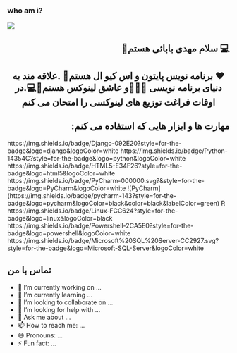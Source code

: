 ### who am i?

<img align=center src="https://github.com/MahdiBabaeiPro/MahdiBabaeiPro/assets/170164600/9ad64a5d-cd98-46fa-9b61-d661dd464c1e">

<h2 align=right dir=rtl>💻 سلام مهدی بابائی هستم👋 </h2>

<h2 align=center dir=rtl>❤️ برنامه نویس پایتون و اس کیو ال هستم🐍 .علاقه مند به دنیای برنامه نویسی 👨🏻‍💻و عاشق لینوکس هستم🐧💻.در اوقات فراغت توزیع های لینوکسی را امتحان می کنم  </h2>

<h2 align=right>:مهارت ها و ابزار هایی که استفاده می کنم</h2>
https://img.shields.io/badge/Django-092E20?style=for-the-badge&logo=django&logoColor=white  https://img.shields.io/badge/Python-14354C?style=for-the-badge&logo=python&logoColor=white  https://img.shields.io/badge/HTML5-E34F26?style=for-the-badge&logo=html5&logoColor=white  https://img.shields.io/badge/PyCharm-000000.svg?&style=for-the-badge&logo=PyCharm&logoColor=white  ![PyCharm](https://img.shields.io/badge/pycharm-143?style=for-the-badge&logo=pycharm&logoColor=black&color=black&labelColor=green)
R  https://img.shields.io/badge/Linux-FCC624?style=for-the-badge&logo=linux&logoColor=black  https://img.shields.io/badge/Powershell-2CA5E0?style=for-the-badge&logo=powershell&logoColor=white  https://img.shields.io/badge/Microsoft%20SQL%20Server-CC2927.svg?style=for-the-badge&logo=Microsoft-SQL-Server&logoColor=white

<h2> تماس با من</h2>

- 🔭 I’m currently working on ...
- 🌱 I’m currently learning ...
- 👯 I’m looking to collaborate on ...
- 🤔 I’m looking for help with ...
- 💬 Ask me about ...
- 📫 How to reach me: ...
- 😄 Pronouns: ...
- ⚡ Fun fact: ...

